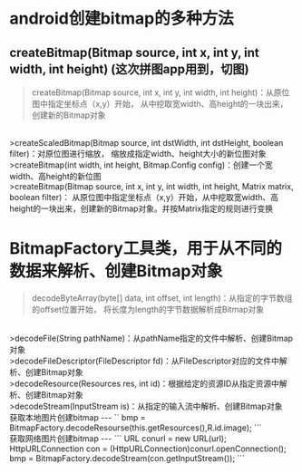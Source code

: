 android创建bitmap的多种方法
===
createBitmap(Bitmap source, int x, int y, int width, int height)      (这次拼图app用到，切图)
---
>createBitmap(Bitmap source, int x, int y, int width, int height)：从原位图中指定坐标点（x,y）开始，
从中挖取宽width、高height的一块出来，创建新的Bitmap对象
<br>
>createScaledBitmap(Bitmap source, int dstWidth, int dstHeight, boolean filter)：对原位图进行缩放，
缩放成指定width、height大小的新位图对象
<br>
>createBitmap(int width, int height, Bitmap.Config config)：创建一个宽width、高height的新位图
<br>
>createBitmap(Bitmap source, int x, int y, int width, int height, Matrix matrix, boolean filter)：
从原位图中指定坐标点（x,y）开始，从中挖取宽width、高height的一块出来，创建新的Bitmap对象。并按Matrix指定的规则进行变换
<br>

BitmapFactory工具类，用于从不同的数据来解析、创建Bitmap对象
===
>decodeByteArray(byte[] data, int offset, int length)：从指定的字节数组的offset位置开始，
将长度为length的字节数据解析成Bitmap对象
<br>
>decodeFile(String pathName)：从pathName指定的文件中解析、创建Bitmap对象
<br>
>decodeFileDescriptor(FileDescriptor fd)：从FileDescriptor对应的文件中解析、创建Bitmap对象
<br>
>decodeResource(Resources res, int id)：根据给定的资源ID从指定资源中解析、创建Bitmap对象
<br>
>decodeStream(InputStream is)：从指定的输入流中解析、创建Bitmap对象
<br>
获取本地图片创建bitmap
---
``
bmp = BitmapFactory.decodeResourse(this.getResources(),R.id.image);
```
<br>
获取网络图片创建bitmap
---
```
URL conurl = new URL(url);
  HttpURLConnection con = (HttpURLConnection)conurl.openConnection();
  bmp = BitmapFactory.decodeStream(con.getInputStream());
```
